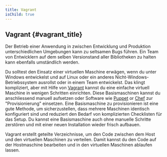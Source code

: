 ```yaml
---
title: Vagrant
isChild: true
---
```


## Vagrant {#vagrant_title}

Der Betrieb einer Anwendung in zwischen Entwicklung und Produktion unterschiedlichen Umgebungen kann zu seltsamen Bugs führen. Ein Team von Entwicklern auf dem selben Versionstand aller Bibliotheken zu halten kann ebenfalls umständlich werden.

Du solltest den Einsatz einer virtuellen Maschine erwägen, wenn du unter Windows entwickelst und auf Linux oder ein anderes Nicht-Windows-Betriebssystem ausrollst oder in einem Team entwickelst. Das klingt kompliziert, aber mit Hilfe von [Vagrant][vagrant] kannst du eine einfache virtuell Maschine in wenigen Schritten einrichten. Diese Basismaschinen kannst du anschliessend manuell aufsetzen oder Software wie [Puppet][puppet] or [Chef][chef] zur "Provisionierung" einsetzen. Eine Basismaschine zu provisionieren ist eine gute Methode, um sicherzustellen, dass mehrere Maschinen identisch konfiguriert sind und reduziert den Bedarf von komplizierten Checklisten für das Setup. Du kannst eine Basismaschine auch ohne manuelle Schritte zerstören und mit einer neuen Installation wieder frisch aufbauen.

Vagrant erstellt geteilte Verzeichnisse, um den Code zwischen dem Host und den virtuellen Maschinen zu verteilen. Damit kannst du den Code auf der Hostmaschine bearbeiten und in den virtuellen Maschinen ablaufen lassen.

[vagrant]: http://vagrantup.com/
[puppet]: http://www.puppetlabs.com/
[chef]: http://www.opscode.com/
